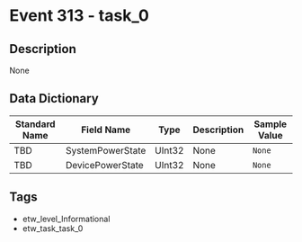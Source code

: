 # Event 313 - task_0

## Description
None

## Data Dictionary
|Standard Name|Field Name|Type|Description|Sample Value|
|---|---|---|---|---|
|TBD|SystemPowerState|UInt32|None|`None`|
|TBD|DevicePowerState|UInt32|None|`None`|

## Tags
* etw_level_Informational
* etw_task_task_0